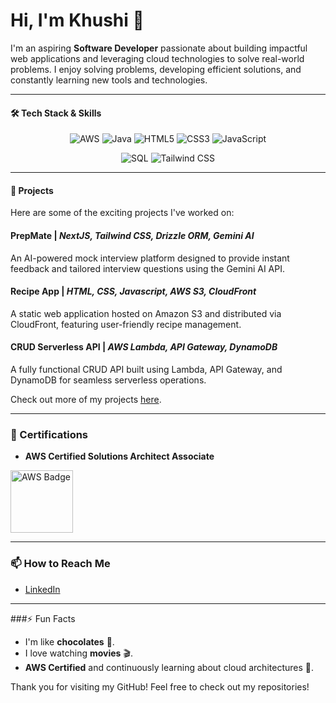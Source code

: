 # Hi, I'm Khushi 👋

I'm an aspiring **Software Developer** passionate about building impactful web applications and leveraging cloud technologies to solve real-world problems. I enjoy solving problems, developing efficient solutions, and constantly learning new tools and technologies.

---

#### 🛠 Tech Stack & Skills

<p align="center">
  <img src="https://img.shields.io/badge/AWS-orange?logo=amazonaws&logoColor=white&style=for-the-badge" alt="AWS">
  <img src="https://img.shields.io/badge/Java-007396?logo=java&logoColor=white&style=for-the-badge" alt="Java">
  <img src="https://img.shields.io/badge/HTML5-E34F26?logo=html5&logoColor=white&style=for-the-badge" alt="HTML5">
  <img src="https://img.shields.io/badge/CSS3-1572B6?logo=css3&logoColor=white&style=for-the-badge" alt="CSS3">
  <img src="https://img.shields.io/badge/JavaScript-F7DF1E?logo=javascript&logoColor=black&style=for-the-badge" alt="JavaScript">
</p>

<p align="center">
   <img src="https://img.shields.io/badge/SQL-003B57?logo=sql&logoColor=white&style=for-the-badge" alt="SQL">
   <img src="https://img.shields.io/badge/TailwindCSS-06B6D4?logo=tailwindcss&logoColor=white&style=for-the-badge" alt="Tailwind CSS">
</p>

---

#### 🌟 Projects

Here are some of the exciting projects I've worked on:

#### PrepMate | *NextJS, Tailwind CSS, Drizzle ORM, Gemini AI*
An AI-powered mock interview platform designed to provide instant feedback and tailored interview questions using the Gemini AI API.

#### Recipe App | *HTML, CSS, Javascript, AWS S3, CloudFront*
A static web application hosted on Amazon S3 and distributed via CloudFront, featuring user-friendly recipe management.

#### CRUD Serverless API | *AWS Lambda, API Gateway, DynamoDB*
A fully functional CRUD API built using Lambda, API Gateway, and DynamoDB for seamless serverless operations.

Check out more of my projects [here](https://github.com/KHUSHI-jai-n?tab=repositories).

---

### 🏅 Certifications

- **AWS Certified Solutions Architect Associate**
<image src="https://images.credly.com/size/340x340/images/0e284c3f-5164-4b21-8660-0d84737941bc/image.png" alt="AWS Badge" width="100">

---

### 📫 How to Reach Me

- [LinkedIn](https://www.linkedin.com/in/khushi-jain-07b65a222/)

---

###⚡ Fun Facts
- I'm like **chocolates** 🍫.
- I love watching **movies** 🎬.
- **AWS Certified** and continuously learning about cloud architectures 🚀.

Thank you for visiting my GitHub! Feel free to check out my repositories!
